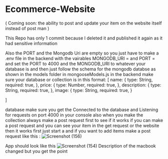 # Ecommerce-Website

(    Coming soon: the ability to post and update your item on the website itself instead of post man   )


This Repo has only 1 commit because I deleted it and published it again as it had sensitive information


Also the PORT and the Mongodb Uri are empty so you just have to make a .env file in the backend with the vairables MONGODB_URI = and PORT = and set the PORT to 4000 and the MONGODB_URI to whatever your database is and then just follow the schema for the mongodb databse as shown in the models folder in mongooseModels.js in the backend make sure your database or collection is in this format:
[
  name: {
    type: String,
    required: true,
  },
  price: {
    type: Number,
    required: true,
  },
  description: { 
    type: String,
  required: true,
  },
  image: {
    type: String,
    required: true,
  }

]

database make sure you get the Connected to the database and Listening for requests on port 4000 in your console 
also when you make the collection always make a post request first to see if it works if you can make a post request and you can see your item in the get request or the website then it works first  just start a 
and if you want to add items make a post request like this : 
![Screenshot (156)](https://github.com/ahmed27037/Ecommerce-Website/assets/145661706/f22d6a87-0274-46f3-9077-230c4959299a)


App should look like this
![Screenshot (154)](https://github.com/ahmed27037/Ecommerce-Website/assets/145661706/5052f56e-bdfc-4cef-82f1-7aa5bdf69d62)
Description of the macbook changed but you get the point 


